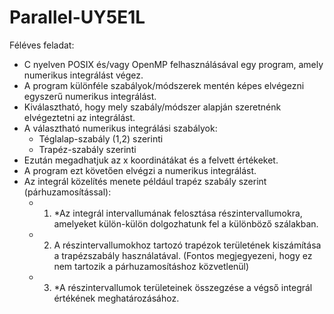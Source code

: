 # Parallel-UY5E1L

Féléves feladat: 

- C nyelven POSIX és/vagy OpenMP felhasználásával egy program, amely numerikus integrálást végez.
- A program különféle szabályok/módszerek mentén képes elvégezni egyszerű numerikus integrálást.
- Kiválasztható, hogy mely szabály/módszer alapján szeretnénk elvégeztetni az integrálást.
- A választható numerikus integrálási szabályok:
  - Téglalap-szabály (1,2) szerinti
  - Trapéz-szabály szerinti
- Ezután megadhatjuk az x koordinátákat és a felvett értékeket.
- A program ezt követően elvégzi a numerikus integrálást.
- Az integrál közelítés menete például trapéz szabály szerint (párhuzamosítással):
  - 1. *Az integrál intervallumának felosztása részintervallumokra, amelyeket külön-külön dolgozhatunk fel a különböző szálakban.
  - 2. A részintervallumokhoz tartozó trapézok területének kiszámítása a trapézszabály használatával. (Fontos megjegyezeni, hogy ez nem tartozik a párhuzamosításhoz
       közvetlenül)
  - 3. *A részintervallumok területeinek összegzése a végső integrál értékének meghatározásához.

